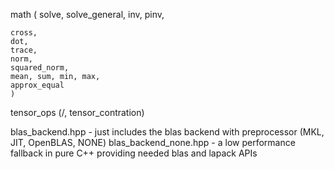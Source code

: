 
math (
    solve,
    solve_general,
    inv,
    pinv,

    cross,
    dot,
    trace,
    norm,
    squared_norm,
    mean, sum, min, max,
    approx_equal
    )

tensor_ops (/, tensor_contration)

blas_backend.hpp - just includes the blas backend with preprocessor (MKL, JIT, OpenBLAS, NONE)
blas_backend_none.hpp - a low performance fallback in pure C++ providing needed blas and lapack APIs
